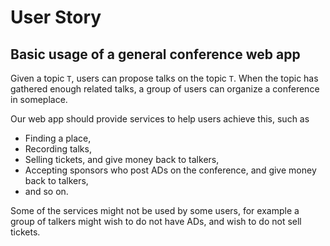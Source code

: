 # User Story

## Basic usage of a general conference web app

Given a topic `T`, users can propose talks on the topic `T`.
When the topic has gathered enough related talks,
a group of users can organize a conference in someplace.

Our web app should provide services to help users achieve this, such as
- Finding a place,
- Recording talks,
- Selling tickets, and give money back to talkers,
- Accepting sponsors who post ADs on the conference, and give money back to talkers,
- and so on.

Some of the services might not be used by some users,
for example a group of talkers might wish to do not have ADs,
and wish to do not sell tickets.
